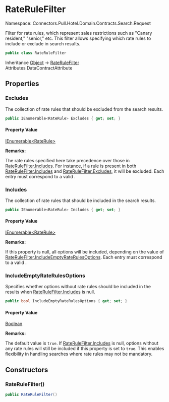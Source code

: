 # RateRuleFilter

Namespace: Connectors.Pull.Hotel.Domain.Contracts.Search.Request

Filter for rate rules, which represent sales restrictions such as "Canary resident," "senior," etc.
 This filter allows specifying which rate rules to include or exclude in search results.

```csharp
public class RateRuleFilter
```

Inheritance [Object](https://docs.microsoft.com/en-us/dotnet/api/system.object) → [RateRuleFilter](./connectors.pull.hotel.domain.contracts.search.request.raterulefilter)<br />
Attributes DataContractAttribute

## Properties

### **Excludes**

The collection of rate rules that should be excluded from the search results.

```csharp
public IEnumerable<RateRule> Excludes { get; set; }
```

#### Property Value

[IEnumerable\<RateRule\>](https://docs.microsoft.com/en-us/dotnet/api/system.collections.generic.ienumerable-1)<br />

**Remarks:**

The rate rules specified here take precedence over those in [RateRuleFilter.Includes](./connectors.pull.hotel.domain.contracts.search.request.raterulefilter#includes).
 For instance, if a rule is present in both [RateRuleFilter.Includes](./connectors.pull.hotel.domain.contracts.search.request.raterulefilter#includes) and [RateRuleFilter.Excludes](./connectors.pull.hotel.domain.contracts.search.request.raterulefilter#excludes), it will be excluded.
 Each entry must correspond to a valid .

### **Includes**

The collection of rate rules that should be included in the search results.

```csharp
public IEnumerable<RateRule> Includes { get; set; }
```

#### Property Value

[IEnumerable\<RateRule\>](https://docs.microsoft.com/en-us/dotnet/api/system.collections.generic.ienumerable-1)<br />

**Remarks:**

If this property is null, all options will be included, depending on the value of [RateRuleFilter.IncludeEmptyRateRulesOptions](./connectors.pull.hotel.domain.contracts.search.request.raterulefilter#includeemptyraterulesoptions).
 Each entry must correspond to a valid .

### **IncludeEmptyRateRulesOptions**

Specifies whether options without rate rules should be included in the results 
 when [RateRuleFilter.Includes](./connectors.pull.hotel.domain.contracts.search.request.raterulefilter#includes) is null.

```csharp
public bool IncludeEmptyRateRulesOptions { get; set; }
```

#### Property Value

[Boolean](https://docs.microsoft.com/en-us/dotnet/api/system.boolean)<br />

**Remarks:**

The default value is `true`. If [RateRuleFilter.Includes](./connectors.pull.hotel.domain.contracts.search.request.raterulefilter#includes) is null, options without any rate rules 
 will still be included if this property is set to `true`. This enables flexibility in handling 
 searches where rate rules may not be mandatory.

## Constructors

### **RateRuleFilter()**

```csharp
public RateRuleFilter()
```
